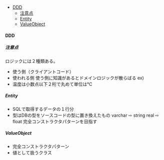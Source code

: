 <!-- TOC -->

- [DDD](#DDD)
    - [注意点](#注意点) 
    - [Entity](#Entity) 
    - [ValueObject](#ValueObject)

<!-- /TOC -->

#### DDD



##### 注意点
ロジックには２種類ある。
- 使う側（クライアントコード）
- 使われる側
使う側に知識があるとドメインロジックが散らばる
ex)
- 温度は小数点以下２桁で丸めて単位は℃

##### Entity
- SQLで取得するデータの１行分
- 型はDBの型をソースコードの型に置き換えたもの
varchar ⇨ string
real ⇨ float
完全コンストラクタパターンを目指す

##### ValueObject
- 完全コンストラクタパターン
- 値として扱うクラス